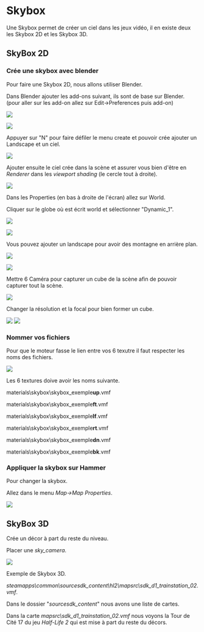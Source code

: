 # Skybox

Une Skybox permet de créer un ciel dans les jeux vidéo, il en existe deux les Skybox 2D et les Skybox 3D.

## SkyBox 2D


### Crée une skybox avec blender
Pour faire une Skybox 2D, nous allons utiliser Blender.

Dans Blender ajouter les add-ons suivant, ils sont de base sur Blender.
(pour aller sur les add-on allez sur Edit->Preferences puis add-on)

![](img/image108.png)

![](img/image109.png)

Appuyer sur "N" pour faire défiler le menu create et pouvoir crée ajouter un Landscape et un ciel.

![](img/image110.png)

Ajouter ensuite le ciel crée dans la scène et assurer vous bien d'être en *Renderer* dans les *viewport shading* (le cercle tout à droite).

![](img/image111.png)

Dans les Properties (en bas à droite de l'écran) allez sur World.

Cliquer sur le globe où est écrit world et sélectionner "Dynamic_1".

![](img/image112.png)

![](img/image113.png)

Vous pouvez ajouter un landscape pour avoir des montagne en arrière plan.

![](img/image5.png)


![](img/image114.png)

Mettre 6 Caméra pour capturer un cube de la scène afin de pouvoir capturer tout la scène.

![](img/image115.png)

Changer la résolution et la focal pour bien former un cube.

![](img/image6.png) ![](img/image7.png)

### Nommer vos fichiers

Pour que le moteur fasse le lien entre vos 6 texutre il faut respecter les noms des fichiers.

![](img/image116.jpg)

Les 6 textures doive avoir les noms suivante.

materials\skybox\skybox_exemple**up**.vmf

materials\skybox\skybox_exemple**ft**.vmf

materials\skybox\skybox_exemple**lf**.vmf

materials\skybox\skybox_exemple**rt**.vmf

materials\skybox\skybox_exemple**dn**.vmf

materials\skybox\skybox_exemple**bk**.vmf

### Appliquer la skybox sur Hammer

Pour changer la skybox.

Allez dans le menu *Map->Map Properties*.

![](img/image117.png)

## SkyBox 3D

Crée un décor à part du reste du niveau.

Placer une *sky_camera*.

![](img/image118.png)

Exemple de Skybox 3D.

*steamapps\common\sourcesdk_content\hl2\mapsrc\sdk_d1_trainstation_02.vmf*.

Dans le dossier "*sourcesdk_content*" nous avons une liste de cartes.

Dans la carte *mapsrc\sdk_d1_trainstation_02.vmf* nous voyons la Tour de Cité 17 du jeu *Half-Life 2* qui est mise à part du reste du décors.

<div style="page-break-after: always"></div>